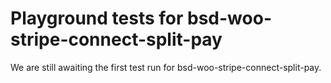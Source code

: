 # Playground tests for bsd-woo-stripe-connect-split-pay
We are still awaiting the first test run for bsd-woo-stripe-connect-split-pay.
